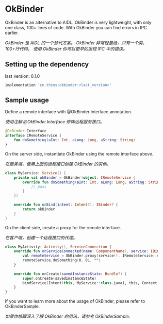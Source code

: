 # OkBinder

OkBinder is an alternative to AIDL. 
OkBinder is very lightweight, with only one class, 100+ lines of code.
With OkBinder you can find errors in IPC earlier.

*OkBinder 是 AIDL 的一个替代方案。
OkBinder 非常轻量级，只有一个类，100+行代码。
使用 OkBinder 你可以更早的发现 IPC 中的错误。*

## Setting up the dependency

last_version: 0.1.0 

```groovy
implementation 'cn.thens:okbinder:<last_version>'
```

## Sample usage

Define a remote interface with @OkBinder.Interface annotation.

*使用注解 @OkBinder.Interface 修饰远程服务接口。*

```kotlin
@OkBinder.Interface
interface IRemoteService {
    fun doSomething(aInt: Int, aLong: Long, aString: String)
}
```

On the server side, instantiate OkBinder using the remote interface above.

*在服务端，使用上面的远程接口创建 OkBinder 的实例。*

```kotlin
class MyService: Service() {
    private val okBinder = OkBinder(object: IRemoteService {
        override fun doSomething(aInt: Int, aLong: Long, aString: String) {
            // pass
        }
    })
    
    override fun onBind(intent: Intent?): IBinder? {
        return okBinder
    }
}
```

On the client side, create a proxy for the remote interface.

*在客户端，创建一个远程接口的代理。*

```kotlin
class MyActivity: Activity(), ServiceConnection {
    override fun onServiceConnected(name: ComponentName?, service: IBinder?) {
        val remoteService = OkBinder.proxy(service!!, IRemoteService::class.java)
        remoteService.doSomething(0, 0L, "")      
    }
    
    override fun onCreate(savedInstanceState: Bundle?) {
        super.onCreate(savedInstanceState)
        bindService(Intent(this, MyService::class.java), this, Context.BIND_AUTO_CREATE)
    }
}
```

If you want to learn more about the usage of OkBinder, please refer to OkBinderSample.

*如果你想跟深入了解 OkBinder 的用法，请参考 OkBinderSample.*
